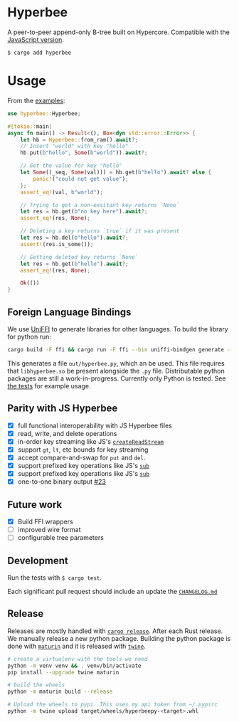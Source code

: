 # Hyperbee

A peer-to-peer append-only B-tree built on Hypercore. Compatible with the [JavaScript version](https://github.com/holepunchto/hyperbee).
```
$ cargo add hyperbee
```

# Usage

From the [examples](/examples/ram.rs):

```rust
use hyperbee::Hyperbee;

#[tokio::main]
async fn main() -> Result<(), Box<dyn std::error::Error>> {
    let hb = Hyperbee::from_ram().await?;
    // Insert "world" with key "hello"
    hb.put(b"hello", Some(b"world")).await?;

    // Get the value for key "hello"
    let Some((_seq, Some(val))) = hb.get(b"hello").await? else {
        panic!("could not get value");
    };
    assert_eq!(val, b"world");

    // Trying to get a non-exsitant key returns `None`
    let res = hb.get(b"no key here").await?;
    assert_eq!(res, None);

    // Deleting a key returns `true` if it was present
    let res = hb.del(b"hello").await?;
    assert!(res.is_some());

    // Getting deleted key returns `None`
    let res = hb.get(b"hello").await?;
    assert_eq!(res, None);

    Ok(())
}
```

## Foreign Language Bindings

We use [UniFFI](https://mozilla.github.io/uniffi-rs/) to generate libraries for other languages. To build the library for python run:
```bash
cargo build -F ffi && cargo run -F ffi --bin uniffi-bindgen generate --library target/debug/libhyperbee.so --language python --out-dir out
```
This generates a file `out/hyperbee.py`, which an be used. This file requires that `libhyperbee.so` be present alongside the `.py` file.
Distributable python packages are still a work-in-progress. Currently only Python is tested. See [the tests](tests/python.rs) for example usage.

## Parity with JS Hyperbee

- [x] full functional interoperability with JS Hyperbee files
- [x] read, write, and delete operations
- [x] in-order key streaming like JS's [`createReadStream`](https://docs.pears.com/building-blocks/hyperbee#db.createreadstream)
- [x] support `gt`, `lt`,  etc bounds for key streaming
- [x] accept compare-and-swap for `put` and `del`.
- [x] support prefixed key operations like JS's [`sub`](https://docs.pears.com/building-blocks/hyperbee#db.sub)
- [x] support prefixed key operations like JS's [`sub`](https://docs.holepunch.to/building-blocks/hyperbee#const-sub-db.sub-sub-prefix-options)
- [x] one-to-one binary output [#23](https://github.com/cowlicks/hyperbee/pull/23/)

## Future work

- [x] Build FFI wrappers
- [ ] improved wire format
- [ ] configurable tree parameters

## Development

Run the tests with `$ cargo test`.

Each significant pull request should include an update the [`CHANGELOG.md`](CHANGELOG.md)

## Release

Releases are mostly handled with [`cargo release`](https://github.com/crate-ci/cargo-release).
After each Rust release. We manually release a new python package. Building the python package is done with [`maturin`](https://github.com/PyO3/maturin) and it is released with [`twine`](https://pypi.org/project/twine/).
```bash
# create a virtualenv with the tools we need
python -m venv venv && . venv/bin/activate
pip install --upgrade twine maturin

# build the wheels
python -m maturin build --release

# Upload the wheels to pypi. This uses my api token from ~/.pypirc
python -m twine upload target/wheels/hyperbeepy-<target>.whl
```
